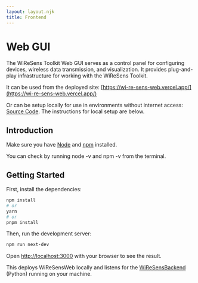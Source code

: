 ```yaml
---
layout: layout.njk
title: Frontend
---
```


# Web GUI

The WiReSens Toolkit Web GUI serves as a control panel for configuring devices, wireless data transmission, and visualization. It provides plug-and-play infrastructure for working with the WiReSens Toolkit.

It can be used from the deployed site: [https://wi-re-sens-web.vercel.app/](https://wi-re-sens-web.vercel.app/)

Or can be setup locally for use in environments without internet access: [Source Code](./assets/WiReSensWeb-main.zip). The instructions for local setup are below. 

## Introduction

Make sure you have [Node](https://nodejs.org/en/download) and [npm](https://www.npmjs.com/package/npm/v/10.9.2) installed.

You can check by running node -v and npm -v from the terminal. 


## Getting Started

First, install the dependencies:

```bash
npm install
# or
yarn
# or
pnpm install
```

Then, run the development server:

```bash
npm run next-dev
```

Open [http://localhost:3000](http://localhost:3000) with your browser to see the result.

This deploys WiReSensWeb locally and listens for the [WiReSensBackend](/backend) (Python) running on your machine. 


